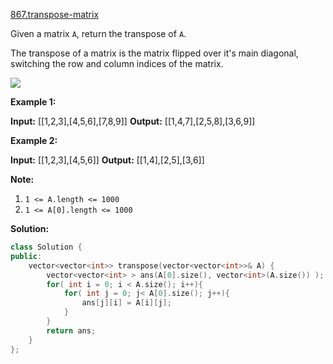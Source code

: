 [867.transpose-matrix](https://leetcode.com/problems/transpose-matrix/)  

Given a matrix `A`, return the transpose of `A`.

The transpose of a matrix is the matrix flipped over it's main diagonal, switching the row and column indices of the matrix.

  
![](https://assets.leetcode.com/uploads/2019/10/20/hint_transpose.png)

**Example 1:**

**Input:** \[\[1,2,3\],\[4,5,6\],\[7,8,9\]\]
**Output:** \[\[1,4,7\],\[2,5,8\],\[3,6,9\]\]

**Example 2:**

**Input:** \[\[1,2,3\],\[4,5,6\]\]
**Output:** \[\[1,4\],\[2,5\],\[3,6\]\]

**Note:**

1.  `1 <= A.length <= 1000`
2.  `1 <= A[0].length <= 1000`  



**Solution:**  

```cpp
class Solution {
public:
    vector<vector<int>> transpose(vector<vector<int>>& A) {
        vector<vector<int> > ans(A[0].size(), vector<int>(A.size()) );
        for( int i = 0; i < A.size(); i++){
            for( int j = 0; j< A[0].size(); j++){
                ans[j][i] = A[i][j];
            }
        }
        return ans;
    }
};
```
      